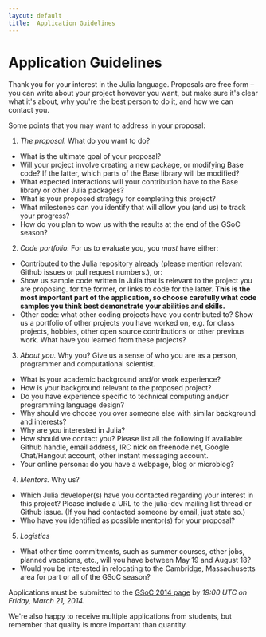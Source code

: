 ```yaml
---
layout: default
title:  Application Guidelines
---
```


# Application Guidelines

Thank you for your interest in the Julia language. Proposals are free form – you can write about your project however you want, but make sure it's clear what it's about, why you're the best person to do it, and how we can contact you.

Some points that you may want to address in your proposal:

1. *The proposal.* What do you want to do?
  - What is the ultimate goal of your proposal?
  - Will your project involve creating a new package, or modifying Base code? If the latter, which parts of the Base library will be modified?
  - What expected interactions will your contribution have to the Base library or other Julia packages?
  - What is your proposed strategy for completing this project?
  - What milestones can you identify that will allow you (and us) to track your progress?
  - How do you plan to wow us with the results at the end of the GSoC season?

2. *Code portfolio.* For us to evaluate you, you _must_ have either:
  - Contributed to the Julia repository already (please mention relevant Github issues or pull request numbers.), or:
  - Show us sample code written in Julia that is relevant to the project you are proposing.  for the former, or links to code for the latter. **This is the most important part of the application, so choose carefully what code samples you think best demonstrate your abilities and skills.**
  - Other code: what other coding projects have you contributed to? Show us a portfolio of other projects you have worked on, e.g. for class projects, hobbies, other open source contributions or other previous work. What have you learned from these projects?

3. *About you.* Why you? Give us a sense of who you are as a person, programmer and computational scientist.
  - What is your academic background and/or work experience?
  - How is your background relevant to the proposed project?
  - Do you have experience specific to technical computing and/or programming language design?
  - Why should we choose you over someone else with similar background and interests?
  - Why are you interested in Julia?
  - How should we contact you? Please list all the following if available: Github handle, email address, IRC nick on freenode.net, Google Chat/Hangout account, other instant messaging account.
  - Your online persona: do you have a webpage, blog or microblog?

4. *Mentors.* Why us?
  - Which Julia developer(s) have you contacted regarding your interest in this project? Please include a URL to the julia-dev mailing list thread or Github issue. (If you had contacted someone by email, just state so.)
  - Who have you identified as possible mentor(s) for your proposal?

5. *Logistics*
  - What other time commitments, such as summer courses, other jobs, planned vacations, etc., will you have between May 19 and August 18?
  - Would you be interested in relocating to the Cambridge, Massachusetts area for part or all of the GSoC season?

Applications must be submitted to the [GSoC 2014 page](http://www.google-melange.com/gsoc/homepage/google/gsoc2014) by *19:00 UTC on Friday, March 21, 2014.*

We're also happy to receive multiple applications from students, but remember that quality is more important than quantity.
